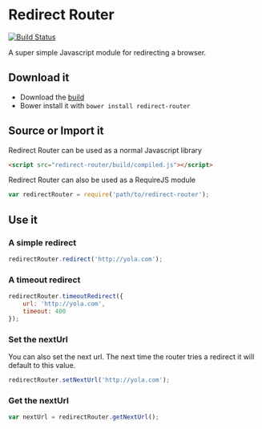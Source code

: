 Redirect Router
===============

[![Build Status](https://travis-ci.org/yola/redirect-router.png)](https://travis-ci.org/yola/redirect-router)

A super simple Javascript module for redirecting a browser.

## Download it

* Download the [build](https://raw.githubusercontent.com/yola/redirect-router/initial_pull/build/compiled.js)
* Bower install it with `bower install redirect-router`

## Source or Import it

Redirect Router can be used as a normal Javascript library

```html
<script src="redirect-router/build/compiled.js"></script>
```

Redirect Router can also be used as a RequireJS module

```javascript
var redirectRouter = require('path/to/redirect-router');
```

## Use it

### A simple redirect

```javascript
redirectRouter.redirect('http://yola.com');
```

### A timeout redirect

```javascript
redirectRouter.timeoutRedirect({
    url: 'http://yola.com',
    timeout: 400
});
```

### Set the nextUrl

You can also set the next url. The next time the router tries a redirect it will
default to this value.


```javascript
redirectRouter.setNextUrl('http://yola.com');
```

### Get the nextUrl

```javascript
var nextUrl = redirectRouter.getNextUrl();
```
